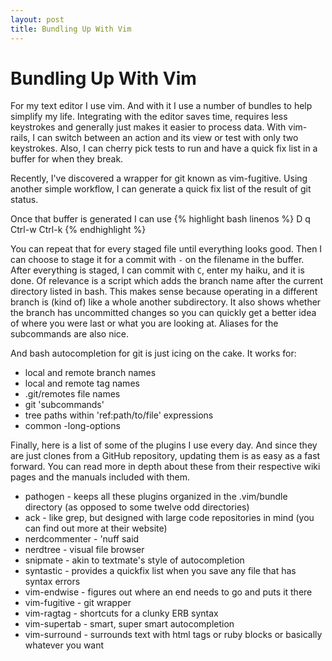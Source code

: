 ```yaml
---
layout: post
title: Bundling Up With Vim
---
```


# Bundling Up With Vim

For my text editor I use vim. And with it I use a number of bundles to help simplify my life. Integrating with the editor saves time, requires less keystrokes and generally just makes it easier to process data.
With vim-rails, I can switch between an action and its view or test with only two keystrokes. Also, I can cherry pick tests to run and have a quick fix list in a buffer for when they break.

Recently, I've discovered a wrapper for git known as vim-fugitive. Using another simple workflow, I can generate a quick fix list of the result of git status.

Once that buffer is generated I can use
{% highlight bash linenos %}
D
q
Ctrl-w
Ctrl-k
{% endhighlight %}

You can repeat that for every staged file until everything looks good. Then I can choose to stage it for a commit with `-` on the filename in the buffer.
After everything is staged, I can commit with `C`, enter my haiku, and it is done.
Of relevance is a script which adds the branch name after the current directory listed in bash. This makes sense because operating in a different branch is (kind of) like a whole another subdirectory. It also shows whether the branch has uncommitted changes so you can quickly get a better idea of where you were last or what you are looking at.
Aliases for the subcommands are also nice.

And bash autocompletion for git is just icing on the cake. It works for:
* local and remote branch names
* local and remote tag names
* .git/remotes file names
* git 'subcommands'
* tree paths within 'ref:path/to/file' expressions
* common -long-options

Finally, here is a list of some of the plugins I use every day. And since they are just clones from a GitHub repository, updating them is as easy as a fast forward. You can read more in depth about these from their respective wiki pages and the manuals included with them.
* pathogen - keeps all these plugins organized in the .vim/bundle directory (as opposed to some twelve odd directories)
* ack - like grep, but designed with large code repositories in mind (you can find out more at their website)
* nerdcommenter - 'nuff said
* nerdtree - visual file browser
* snipmate - akin to textmate's style of autocompletion
* syntastic - provides a quickfix list when you save any file that has syntax errors
* vim-endwise - figures out where an end needs to go and puts it there
* vim-fugitive - git wrapper
* vim-ragtag - shortcuts for a clunky ERB syntax
* vim-supertab - smart, super smart autocompletion
* vim-surround - surrounds text with html tags or ruby blocks or basically whatever you want
